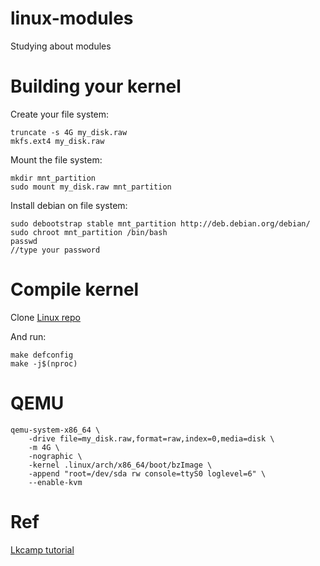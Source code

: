 # linux-modules

Studying about modules

# Building your kernel

Create your file system:

```
truncate -s 4G my_disk.raw
mkfs.ext4 my_disk.raw
```

Mount the file system:

```
mkdir mnt_partition
sudo mount my_disk.raw mnt_partition
```

Install debian on file system:

```
sudo debootstrap stable mnt_partition http://deb.debian.org/debian/
sudo chroot mnt_partition /bin/bash
passwd
//type your password
```


# Compile kernel

Clone [Linux repo](https://github.com/Every2/linux)

And run:

```
make defconfig
make -j$(nproc)
```

# QEMU
```
qemu-system-x86_64 \
    -drive file=my_disk.raw,format=raw,index=0,media=disk \
    -m 4G \
    -nographic \
    -kernel .linux/arch/x86_64/boot/bzImage \
    -append "root=/dev/sda rw console=ttyS0 loglevel=6" \
    --enable-kvm
``` 

# Ref

[Lkcamp tutorial](https://docs.lkcamp.dev/intro_tutorials/boot/)
